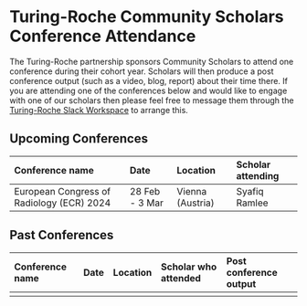 # Turing-Roche Community Scholars Conference Attendance 

The Turing-Roche partnership sponsors Community Scholars to attend one conference during their cohort year. Scholars will then produce a post conference output (such as a video, blog, report) about their time there. If you are attending one of the conferences below and would like to engage with one of our scholars then please feel free to message them through the [Turing-Roche Slack Workspace](https://docs.google.com/forms/d/e/1FAIpQLSep6mcxlA-QouGk1HLuonmnn-Ml6aEyhClbYOSPW4UEr6OALA/viewform) to arrange this. 


## Upcoming Conferences

| Conference name| Date | Location | Scholar attending |
|:-----|:--------|:-----------|:-----------|
| European Congress of Radiology (ECR) 2024 | 28 Feb - 3 Mar  | Vienna (Austria) | Syafiq Ramlee


## Past Conferences
| Conference name| Date | Location | Scholar who attended | Post conference output
|:-----|:--------|:-----------|:-----------|:-----------|
|  |  | | 
